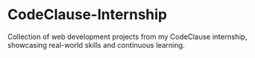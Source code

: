 # CodeClause-Internship
Collection of web development projects from my CodeClause internship, showcasing real-world skills and continuous learning.
